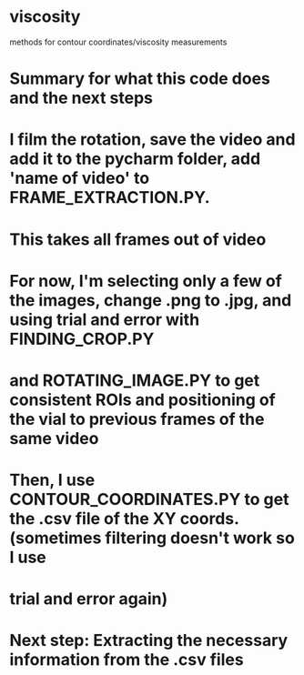 # viscosity
methods for contour coordinates/viscosity measurements

# Summary for what this code does and the next steps

# I film the rotation, save the video and add it to the pycharm folder, add 'name of video' to FRAME_EXTRACTION.PY.
# This takes all frames out of video

# For now, I'm selecting only a few of the images, change .png to .jpg, and using trial and error with FINDING_CROP.PY
# and ROTATING_IMAGE.PY to get consistent ROIs and positioning of the vial to previous frames of the same video

# Then, I use CONTOUR_COORDINATES.PY to get the .csv file of the XY coords. (sometimes filtering doesn't work so I use
# trial and error again)

# Next step: Extracting the necessary information from the .csv files
